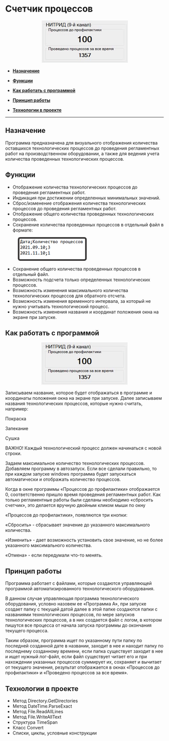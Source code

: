 # Счетчик процессов

<div align="center">
<img src="https://github.com/AlexandrIdVy/processes-counter/blob/master/demo.png">
 
</div>

* **[Назначение](#Назначение)**

* **[Функции](#Функции)**

* **[Как работать с программой](#Какработатьспрограммой)**

* **[Принцип работы](#Принципработы)**

* **[Технологии в проекте](#Технологиивпроекте)**

---

## Назначение

Программа предназначена для визуального отображения количества оставшихся технологических процессов до проведения регламентных работ на производственном оборудовании, а также для ведения учета количества проведенных технологических процессов.

## Функции

* Отображение количества технологических процессов до проведения регламентных работ.
* Индикация при достижении определенных минимальных значений.
* Сброс/изменение отображения количества технологических процессов до проведения регламентных работ.
* Отображение общего количества проведенных технологических процессов.
* Сохранение количества проведенных процессов в отдельный файл в формате: 
 
<div style="margin-left: 40px">
<img src="https://github.com/AlexandrIdVy/processes-counter/blob/master/log.png">
</div>

* Сохранение общего количества проведенных процессов в отдельный файл.
* Возможность подсчета только определенных технологических процессов.
* Возможность изменения максимального количества технологических процессов для обратного отсчета.
* Возможность изменения временного интервала, за который не нужно учитывать технологический процесс. 
* Возможность изменения названия и координат положения окна на экране при запуске. 

## Как работать с программой

<div align="center">
<img src="https://github.com/AlexandrIdVy/processes-counter/blob/master/FindProcess.gif">
</div>

Записываем название, которое будет отображаться в программе и координаты положения окна на экране при запуске. Далее записываем названия технологических процессов, которые нужно считать, например:

Покраска

Запекание

Сушка

ВАЖНО! Каждый технологический процесс должен начинаться с новой строки. 

Задаем максимальное количество технологических процессов. Добавляем программу в автозапуск. Если все сделали правильно, то при каждом запуске windows программа будет запускаться автоматически и отображать количество процессов. 

Когда в окне программы «Процессов до профилактики» отображается 0, соответственно пришло время проведения регламентных работ. Как только регламентные работы были сделаны необходимо «сбросить счетчик», это делается вручную двойным кликом мыши по окну 

«Процессов до профилактики», появляются три кнопки:

«Сбросить» - сбрасывает значение до указанного максимального количества.

«Изменить» - дает возможность установить свое значение, но не более указанного максимального количества.

«Отмена» - если передумали что-то менять.

## Принцип работы

Программа работает с файлами, которые создаются управляющей программой автоматизированного технологического оборудования. 

В данном случае управляющая программа технологического оборудования, условно назовем ее «Программа А», при запуске создает папку с текущей датой далее в этой папке создаются папки с названиями технологических процессов, по мере запусков технологических процессов, а в них создается файл с логом, в котором пишутся все процесса от начала запуска программы до окончания текущего процесса. 

Таким образом, программа ищет по указанному пути папку по последней созданной дате в названии, заходит в нее и находит папку по последнему созданному времени, если папка существует заходит в нее и ищет нужный лог-файл, если файл существует читает его и при нахождении указанных процессов суммирует их, сохраняет и вычитает от текущего значения, результат отображается в окнах «Процессов до профилактики» и «Проведено процессов за все время».

## Технологии в проекте

* Метод Directory.GetDirectories
* Метод DateTime.ParseExact 
* Метод File.ReadAllLines 
* Метод File.WriteAllText 
* Структура TimeSpan 
* Класс Convert 
* Списки, циклы, условные конструкции
